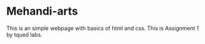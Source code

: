 # Mehandi-arts
This is an simple webpage with basics of html and css. This is Assignment 1 by tqued labs.

